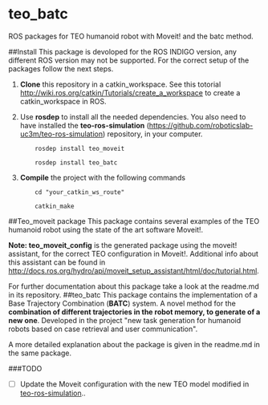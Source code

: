 teo_batc
=========

ROS packages for TEO humanoid robot with Moveit! and the batc method.

##Install
This package is devoloped for the ROS INDIGO version, any different ROS version may not be supported. For the correct setup of the packages follow the next steps.

1. **Clone** this repository in a catkin_workspace. See this totorial <http://wiki.ros.org/catkin/Tutorials/create_a_workspace> to create a catkin_workspace in ROS.

2. Use **rosdep** to install all the needed dependencies. You also need to have installed the **teo-ros-simulation** (<https://github.com/roboticslab-uc3m/teo-ros-simulation>) repository, in your computer.

	```
		rosdep install teo_moveit

		rosdep install teo_batc
	```

3. **Compile** the project with the following commands

	```
		cd "your_catkin_ws_route"

		catkin_make	
	```


##Teo_moveit package
This package contains several examples of the TEO humanoid robot using the state of the art software Moveit!. 

**Note: teo_moveit_config** is the generated package using the moveit! assistant, for the correct TEO configuration in Moveit!. Additional info about this assistant can be found in <http://docs.ros.org/hydro/api/moveit_setup_assistant/html/doc/tutorial.html>.

For further documentation about this package take a look at the readme.md in its repository.
##teo_batc
This package contains the implementation of a Base Trajectory Combination (**BATC**) system. A novel method for the **combination of different trajectories in the robot memory, to generate of a new one**. Developed in the project "new task generation for humanoid robots based on case retrieval and user communication". 

A more detailed explanation about the package is given in the readme.md in the same package.

###TODO
- [ ] Update the Moveit configuration with the new TEO model modified in [teo-ros-simulation](https://github.com/roboticslab-uc3m/teo-ros-simulation/commit/a6199bc965c44919686355d27d876d9e002fa77c)..
